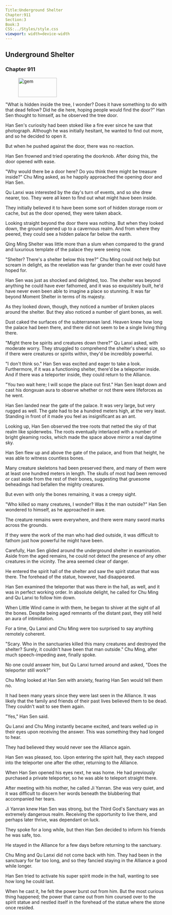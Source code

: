 ```yaml
---
Title:Underground Shelter 
Chapter:911 
Section:3 
Book:3 
CSS:../Styles/style.css 
viewport: width=device-width
---
```

  
## Underground Shelter
### Chapter 911
  
<figure>
	<img src="../Images/gem.gif" alt="gem" id="gem" width="120" height="60" />
</figure>
  

  
"What is hidden inside the tree, I wonder? Does it have something to do with that dead fellow? Did he die here, hoping people would find the door?" Han Sen thought to himself, as he observed the tree door.

Han Sen's curiosity had been stoked like a fire ever since he saw that photograph. Although he was initially hesitant, he wanted to find out more, and so he decided to open it.

But when he pushed against the door, there was no reaction.

Han Sen frowned and tried operating the doorknob. After doing this, the door opened with ease.

"Why would there be a door here? Do you think there might be treasure inside?" Chu Ming asked, as he happily approached the opening door and Han Sen.

Qu Lanxi was interested by the day's turn of events, and so she drew nearer, too. They were all keen to find out what might have been inside.

They initially believed it to have been some sort of hidden storage room or cache, but as the door opened, they were taken aback.

Looking straight beyond the door there was nothing. But when they looked down, the ground opened up to a cavernous realm. And from where they peered, they could see a hidden palace far below the earth.

Qing Ming Shelter was little more than a slum when compared to the grand and luxurious template of the palace they were seeing now.

"Shelter? There's a shelter below this tree?" Chu Ming could not help but scream in delight, as the revelation was far grander than he ever could have hoped for.

Han Sen was just as shocked and delighted, too. The shelter was beyond anything he could have ever fathomed, and it was so exquisitely built, he'd have never even been able to imagine a place so stunning. It was far beyond Moment Shelter in terms of its majesty.

As they looked down, though, they noticed a number of broken places around the shelter. But they also noticed a number of giant bones, as well.

Dust caked the surfaces of the subterranean land. Heaven knew how long the palace had been there, and there did not seem to be a single living thing there.

"Might there be spirits and creatures down there?" Qu Lanxi asked, with moderate worry. They struggled to comprehend the shelter's shear size, so if there were creatures or spirits within, they'd be incredibly powerful.

"I don't think so." Han Sen was excited and eager to take a look. Furthermore, if it was a functioning shelter, there'd be a teleporter inside. And if there was a teleporter inside, they could return to the Alliance.

"You two wait here; I will scope the place out first." Han Sen leapt down and cast his dongxuan aura to observe whether or not there were lifeforces as he went.

Han Sen landed near the gate of the palace. It was very large, but very rugged as well. The gate had to be a hundred meters high, at the very least. Standing in front of it made you feel as insignificant as an ant.

Looking up, Han Sen observed the tree roots that netted the sky of that realm like spiderwebs. The roots eventually interlaced with a number of bright gleaming rocks, which made the space above mirror a real daytime sky.

Han Sen flew up and above the gate of the palace, and from that height, he was able to witness countless bones.

Many creature skeletons had been preserved there, and many of them were at least one hundred meters in length. The skulls of most had been removed or cast aside from the rest of their bones, suggesting that gruesome beheadings had befallen the mighty creatures.

But even with only the bones remaining, it was a creepy sight.

"Who killed so many creatures, I wonder? Was it the man outside?" Han Sen wondered to himself, as he approached in awe.

The creature remains were everywhere, and there were many sword marks across the grounds.

If they were the work of the man who had died outside, it was difficult to fathom just how powerful he might have been.

Carefully, Han Sen glided around the underground shelter in examination. Aside from the aged remains, he could not detect the presence of any other creatures in the vicinity. The area seemed clear of danger.

He entered the spirit hall of the shelter and saw the spirit statue that was there. The forehead of the statue, however, had disappeared.

Han Sen examined the teleporter that was there in the hall, as well, and it was in perfect working order. In absolute delight, he called for Chu Ming and Qu Lanxi to follow him down.

When Little Wind came in with them, he began to shiver at the sight of all the bones. Despite being aged remnants of the distant past, they still held an aura of intimidation.

For a time, Qu Lanxi and Chu Ming were too surprised to say anything remotely coherent.

"Scary. Who in the sanctuaries killed this many creatures and destroyed the shelter? Surely, it couldn't have been that man outside." Chu Ming, after much speech-impeding awe, finally spoke.

No one could answer him, but Qu Lanxi turned around and asked, "Does the teleporter still work?"

Chu Ming looked at Han Sen with anxiety, fearing Han Sen would tell them no.

It had been many years since they were last seen in the Alliance. It was likely that the family and friends of their past lives believed them to be dead. They couldn't wait to see them again.

"Yes," Han Sen said.

Qu Lanxi and Chu Ming instantly became excited, and tears welled up in their eyes upon receiving the answer. This was something they had longed to hear.

They had believed they would never see the Alliance again.

Han Sen was pleased, too. Upon entering the spirit hall, they each stepped into the teleporter one after the other, returning to the Alliance.

When Han Sen opened his eyes next, he was home. He had previously purchased a private teleporter, so he was able to teleport straight there.

After meeting with his mother, he called Ji Yanran. She was very quiet, and it was difficult to discern her words beneath the blubbering that accompanied her tears.

Ji Yanran knew Han Sen was strong, but the Third God's Sanctuary was an extremely dangerous realm. Receiving the opportunity to live there, and perhaps later thrive, was dependant on luck.

They spoke for a long while, but then Han Sen decided to inform his friends he was safe, too.

He stayed in the Alliance for a few days before returning to the sanctuary.

Chu Ming and Qu Lanxi did not come back with him. They had been in the sanctuary for far too long, and so they fancied staying in the Alliance a good while longer.

Han Sen tried to activate his super spirit mode in the hall, wanting to see how long he could last.

When he cast it, he felt the power burst out from him. But the most curious thing happened; the power that came out from him coursed over to the spirit statue and nestled itself in the forehead of the statue where the stone once resided.